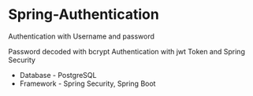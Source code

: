 # Spring-Authentication
Authentication with Username and password

Password decoded with bcrypt
Authentication with jwt Token and Spring Security


* Database - PostgreSQL
* Framework - Spring Security, Spring Boot
